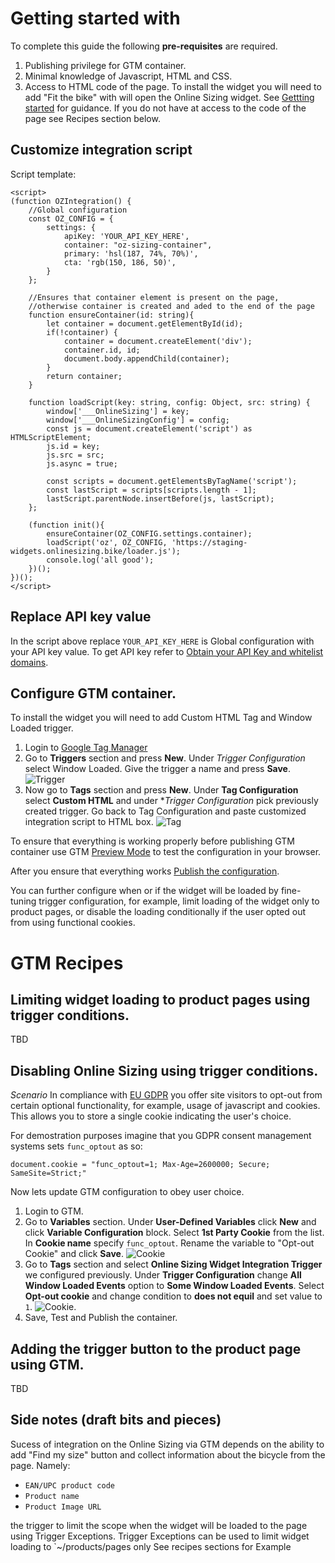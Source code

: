 # Getting started with

To complete this guide the following **pre-requisites** are required.
1. Publishing privilege for GTM container.
2. Minimal knowledge of Javascript, HTML and CSS.
3. Access to HTML code of the page. To install the widget you will need to add "Fit the bike" with will open the Online Sizing widget. See [Gettting started](https://support.google.com/tagmanager/answer/6107163?hl=en&ref_topic=9001798) for guidance. If you do not have at access to the code of the page see Recipes section below.


## Customize integration script

Script template:

```
<script>
(function OZIntegration() {
    //Global configuration
    const OZ_CONFIG = {
        settings: {
            apiKey: 'YOUR_API_KEY_HERE',
            container: "oz-sizing-container",
            primary: 'hsl(187, 74%, 70%)',
            cta: 'rgb(150, 186, 50)',
        }
    };
    
    //Ensures that container element is present on the page, 
    //otherwise container is created and aded to the end of the page
    function ensureContainer(id: string){
        let container = document.getElementById(id);
        if(!container) {
            container = document.createElement('div');
            container.id, id;
            document.body.appendChild(container);
        }
        return container;
    }

    function loadScript(key: string, config: Object, src: string) {
        window['___OnlineSizing'] = key;
        window['___OnlineSizingConfig'] = config;
        const js = document.createElement('script') as HTMLScriptElement;
        js.id = key;
        js.src = src;
        js.async = true;

        const scripts = document.getElementsByTagName('script');
        const lastScript = scripts[scripts.length - 1];
        lastScript.parentNode.insertBefore(js, lastScript);
    };

    (function init(){
        ensureContainer(OZ_CONFIG.settings.container);
        loadScript('oz', OZ_CONFIG, 'https://staging-widgets.onlinesizing.bike/loader.js');
        console.log('all good');
    })();
})();
</script>
```
## Replace API key value

In the script above replace `YOUR_API_KEY_HERE` is Global configuration with your API key value. To get API key refer to [Obtain your API Key and whitelist domains](
https://docs.onlinesizing.bike/docs/getting-started/#step-1-obtain-your-api-key-and-whitelist-domains).


## Configure GTM container.

To install the widget you will need to add Custom HTML Tag and Window Loaded trigger.

1. Login to [Google Tag Manager](http://tagmanager.google.com/)
2. Go to **Triggers** section and press **New**. Under *Trigger Configuration* select Window Loaded. Give the trigger a name and press **Save**.
![Trigger](gtm-create-trigger.gif "Configuring Window Loaded Trigger")
3. Now go to **Tags** section and press **New**. Under **Tag Configuration** select **Custom HTML** and under **Trigger Configuration* pick previously created trigger. Go back to Tag Configuration and paste customized integration script to HTML box.
![Tag](gtm-create-tag.gif "Configuring Tag")

To ensure that everything is working properly before publishing GTM container use GTM [Preview Mode](https://support.google.com/tagmanager/answer/6107056?hl=en#) to test the configuration in your browser.

After you ensure that everything works [Publish the configuration](https://support.google.com/tagmanager/answer/6107163?hl=en&ref_topic=9001798).

You can further configure when or if the widget will be loaded by fine-tuning trigger configuration, for example, limit loading of the widget only to product pages, or disable the loading conditionally if the user opted out from using functional cookies.

# GTM Recipes

## Limiting widget loading to product pages using trigger conditions.
TBD

## Disabling Online Sizing using trigger conditions.
*Scenario* In compliance with [EU GDPR](https://en.wikipedia.org/wiki/General_Data_Protection_Regulation) you offer site visitors to opt-out from certain optional functionality, for example, usage of javascript and cookies. This allows you to store a single cookie indicating the user's choice.

For demostration purposes imagine that you GDPR consent management systems sets `func_optout` as so: 

```
document.cookie = "func_optout=1; Max-Age=2600000; Secure; SameSite=Strict;"
```

Now lets update GTM configuration to obey user choice.

1. Login to GTM.
2. Go to **Variables** section. Under **User-Defined Variables** click **New** and click **Variable Configuration** block. Select **1st Party Cookie** from the list. In **Cookie name** specify `func_optout`. Rename the variable to "Opt-out Cookie" and click **Save**.
![Cookie](func_opt_out_cookie_variable.png "Configuring 1st party cookie variable")
3. Go to **Tags** section and select **Online Sizing Widget Integration Trigger** we configured previously. Under **Trigger Configuration** change **All Window Loaded Events** option to **Some Window Loaded Events**. Select **Opt-out cookie** and change condition to **does not equil** and set value to `1`.
![Cookie](trigger_condition.png "Setting trigger condition").
4. Save, Test and Publish the container.

## Adding the trigger button to the product page using GTM.
TBD

## 




## Side notes (draft bits and pieces)


Sucess of integration on the Online Sizing via GTM depends on the ability to add "Find my size" button and collect information about the bicycle from the page. Namely:

* `EAN/UPC product code`
* `Product name`
* `Product Image URL`


the trigger to limit the scope when the widget will be loaded to the page using Trigger Exceptions. Trigger Exceptions can be used to limit widget loading to `~/products/pages only 
See recipes sections for Example